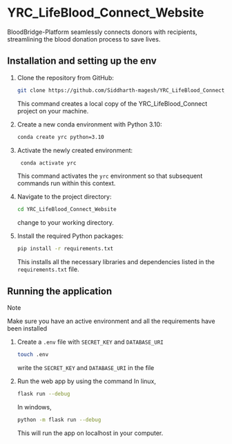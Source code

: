 # YRC_LifeBlood_Connect_Website
BloodBridge-Platform seamlessly connects donors with recipients, streamlining the blood donation process to save lives.

## Installation and setting up the env

1. Clone the repository from GitHub:
    ```bash
    git clone https://github.com/Siddharth-magesh/YRC_LifeBlood_Connect_Website.git
    ```
    This command creates a local copy of the YRC_LifeBlood_Connect project on your machine.


2. Create a new conda environment with Python 3.10:
    ```bash
    conda create yrc python=3.10
    ```
    
3. Activate the newly created environment:
   ```bash
    conda activate yrc
    ```
    This command activates the `yrc` environment so that subsequent commands run within this context.

4. Navigate to the project directory:
    ```bash
    cd YRC_LifeBlood_Connect_Website
    ```
    change to your working directory.

5. Install the required Python packages:
    ```bash
    pip install -r requirements.txt
    ```
    This installs all the necessary libraries and dependencies listed in the `requirements.txt` file.

## Running the application
> [!NOTE]
> Make sure you have an active environment and all the requirements have been installed

1. Create a `.env` file with `SECRET_KEY` and `DATABASE_URI`
    ```bash
    touch .env
    ```
    write the `SECRET_KEY` and `DATABASE_URI` in the file

2. Run the web app by using the command
   In linux,

   ```bash
   flask run --debug
   ```
   In windows,
   ```bash
   python -m flask run --debug
   ```
   This will run the app on localhost in your computer.

